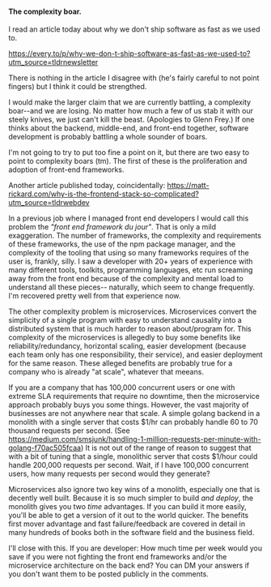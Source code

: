 #### The complexity boar.

I read an article today about why we don't ship software as fast as we
used to.

https://every.to/p/why-we-don-t-ship-software-as-fast-as-we-used-to?utm_source=tldrnewsletter

There is nothing in the article I disagree with (he's fairly careful to not
point fingers) but I think it could be strengthed.

I would make the larger claim that we are currently battling,
a complexity boar--and we are losing. No matter how much a few of us stab it with our
steely knives, we just can't kill the beast. (Apologies to Glenn Frey.)  If one
thinks about the backend, middle-end, and front-end together, software
development is probably battling a whole sounder of boars.

I'm not going to try to put too fine a point on it, but there are two easy to 
point to complexity boars (tm).  The first of these is the proliferation and
adoption of front-end frameworks.

Another article published today, coincidentally:
https://matt-rickard.com/why-is-the-frontend-stack-so-complicated?utm_source=tldrwebdev

In a previous job where I managed front end developers I would call this problem
the _"front end framework du jour"_.  That is only a mild exaggeration.   The
number of frameworks, the complexity and requirements of these frameworks, the
use of the npm package manager, and the complexity of the tooling that using so
many frameworks requires of the user is, frankly, silly.  I saw a developer with
20+ years of experience with many different tools, toolkits, programming
languages, etc run screaming away from the front end because of the complexity
and mental load to understand all these pieces-- naturally, which seem to change
frequently.  I'm recovered pretty well from that experience now.

The other complexity problem is microservices.  Microservices convert the 
simplicity of a single program with easy to understand causality into  a
distributed system that is much harder to reason about/program for.  This
complexity of the microservices is allegedly to buy some benefits like 
reliability/redundancy, horizontal scaling, easier development (because each
team only has one responsibility, their service), and easier deployment
for the same reason.  These alleged benefits are probably true for a company
who is already "at scale", whatever that meeans.  

If you are a company that has 100,000 concurrent users or one with extreme SLA requirements
that require no downtime, then the microservice approach probably buys you some things.  However,
the vast majority of businesses are not anywhere near that scale.  A simple
golang backend in a monolith with a single server that costs $1/hr can probably 
handle 60 to 70 thousand requests per second. (See https://medium.com/smsjunk/handling-1-million-requests-per-minute-with-golang-f70ac505fcaa) It is not 
out of the range of reason to suggest that with a bit of tuning that a single,
monolithic server that costs $1/hour could handle 200,000 requests per second.
Wait, if I have 100,000 concurrent users, how many requests per second would they
generate?

Microservices also ignore two key wins of a monolith, especially one that is
decently well built.  Because it is so much simpler to build _and deploy_, the
monolith gives you two _time_ advantages.  If you can build it more easily, you'll
be able to get a version of it out to the world quicker.  The benefits first mover
advantage and fast failure/feedback are covered in detail in many hundreds of
books both in the software field and the business field.

I'll close with this.  If you are developer: How much time per week would you
save if you were not fighting the front end frameworks and/or the microservice
architecture on the back end?  You can DM your answers if you don't want them
to be posted publicly in the comments.


